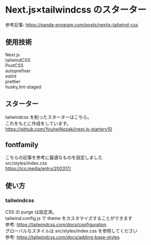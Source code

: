 # Next.js×tailwindcss のスターター

参考記事: https://panda-program.com/posts/nextjs-tailwind-css

## 使用技術

Next.js   
tailwindCSS  
PostCSS  
autoprefixer  
eslint  
prettier  
husky,lint-staged

## スターター

tailwindcss を削ったスターターはこちら。  
これをもとに作成をしています。  
https://github.com/YouheiNozaki/next.js-starterv10

## fontfamily

こちらの記事を参考に最適なものを設定しました  
src/styles/index.css  
https://ics.media/entry/200317/

## 使い方

### tailwindcss

CSS の purge は設定済。  
tailwind.config.js で theme をカスタマイズすることができます  
参考: https://tailwindcss.com/docs/configuration  
グローバルなスタイルは src/styles/index.css を参照してください  
参考: https://tailwindcss.com/docs/adding-base-styles

